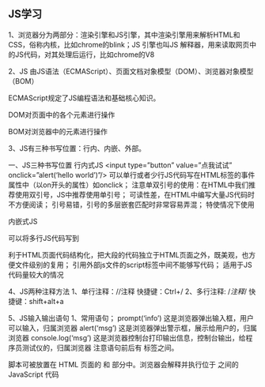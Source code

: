 ## JS学习

1、浏览器分为两部分：渲染引擎和JS引擎，其中渲染引擎用来解析HTML和CSS，俗称内核，比如chrome的blink；JS 引擎也叫JS 解释器，用来读取网页中的JS代码，对其处理后运行，比如chrome的V8

2、JS 由JS语法（ECMAScript）、页面文档对象模型（DOM）、浏览器对象模型（BOM）

ECMAScript规定了JS编程语法和基础核心知识。

DOM对页面中的各个元素进行操作

BOM对浏览器中的元素进行操作

3、JS有三种书写位置：行内、内嵌、外部。

一、JS三种书写位置
行内式JS
<input type=”button” value=”点我试试” onclick=”alert(‘hello world’)”/>
可以单行或者少行JS代码写在HTML标签的事件属性中（以on开头的属性）如onclick；
注意单双引号的使用：在HTML中我们推荐使用双引号，JS中推荐使用单引号；
可读性差，在HTML中编写大量JS代码时不方便阅读；
引号易错，引号的多层嵌套匹配时非常容易弄混；
特使情况下使用

内嵌式JS

<script>
alert (‘Hello world~’);
   </script>
   可以将多行JS代码写到<script>标签中；
   内嵌JS是学习时常用的方法
外部JS文件

<script src=”my.js”></script>
利于HTML页面代码结构化，把大段的代码独立于HTML页面之外，既美观，也方便文件级别的复用；
引用外部js文件的script标签中间不能够写代码；
适用于JS代码量较大的情况

4、JS两种注释方法
1、单行注释：//注释     快捷键：Ctrl+/
2、多行注释: /*注释*/    快捷键：shift+alt+a

5、JS输入输出语句
1、常用语句；
     prompt(‘info’)       这是浏览器弹出输入框，用户可以输入，归属浏览器
     alert(‘msg’)         这是浏览器弹出警示框，展示给用户的，归属浏览器
     console.log(‘msg’)    这是浏览器控制台打印输出信息，控制台输出，给程序员测试仪的，归属浏览器
注意语句前后有<script>

6、变量：变量用于存放数据，我们通过变量名获取数据，甚至可以修改，本质是程序在内存中申请的一块用来存访数据的空间。

变量使用分两步：声明标量、赋值。

var age;//声明一个名称为age的变量；age=10;//把age这个变量赋值为10；

变量的初始化就是声明并赋值：var age =10;//声明变量并赋值为10

7、声明变量的时候数值不加引号，其他一般加单引号。

8、HTML 中的脚本必须位于 <script> 与 </script> 标签之间。

脚本可被放置在 HTML 页面的 <body> 和 <head> 部分中。浏览器会解释并执行位于 <script> 和 </script>之间的 JavaScript 代码 
